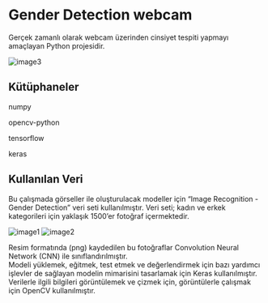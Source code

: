 
# Gender Detection webcam

Gerçek zamanlı olarak webcam üzerinden cinsiyet tespiti yapmayı amaçlayan Python projesidir.

![image3](https://github.com/meryemsena/Gender-detection/assets/17953518/31f7d282-8714-4bca-9a71-1d8bb9564eb1)


## Kütüphaneler

numpy

opencv-python

tensorflow

keras


## Kullanılan Veri

Bu çalışmada görseller ile oluşturulacak modeller için “Image Recognition - Gender Detection” veri seti kullanılmıştır. Veri seti; kadın ve erkek kategorileri için yaklaşık 1500’er fotoğraf içermektedir. 

![image1](https://github.com/meryemsena/Gender-detection/assets/17953518/ac5783df-b53c-4961-8f1a-270b75e2857a) ![image2](https://github.com/meryemsena/Gender-detection/assets/17953518/2339731a-828c-457e-a83d-573f9bd955e1)

Resim formatında (png) kaydedilen bu fotoğraflar Convolution Neural Network (CNN) ile sınıflandırılmıştır.  
Modeli yüklemek, eğitmek, test etmek ve değerlendirmek için bazı yardımcı işlevler de sağlayan modelin mimarisini tasarlamak için Keras kullanılmıştır. 
Verilerle ilgili bilgileri görüntülemek ve çizmek için, görüntülerle çalışmak için OpenCV kullanılmıştır.
